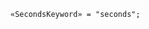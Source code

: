 <!-- This file is generated automatically by infrastructure scripts. Please don't edit by hand. -->

```{ .ebnf .slang-ebnf #SecondsKeyword }
«SecondsKeyword» = "seconds";
```

